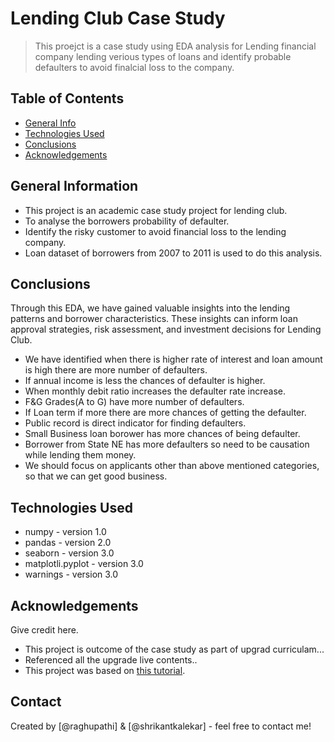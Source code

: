 # Lending Club Case Study
> This proejct is a case study using EDA analysis for Lending financial company lending verious types of loans and identify
  probable defaulters to avoid finalcial loss to the company.


## Table of Contents
* [General Info](#general-information)
* [Technologies Used](#technologies-used)
* [Conclusions](#conclusions)
* [Acknowledgements](#acknowledgements)

<!-- You can include any other section that is pertinent to your problem -->

## General Information
- This project is an academic case study project for lending club.
- To analyse the borrowers probability of defaulter.
- Identify the risky customer to avoid financial loss to the lending company.
- Loan dataset of borrowers from 2007 to 2011 is used to do this analysis.

<!-- You don't have to answer all the questions - just the ones relevant to your project. -->

## Conclusions
Through this EDA, we have gained valuable insights into the lending patterns and borrower characteristics. These insights can inform loan approval strategies, risk assessment, and investment decisions for Lending Club.

- We have identified when there is higher rate of interest and loan amount is high there are more number of defaulters.
- If annual income is less the chances of defaulter is higher.
- When monthly debit ratio increases the defaulter rate increase.
- F&G Grades(A to G) have more number of defaulters.
- If Loan term if more there are more chances of getting the defaulter.
- Public record is direct indicator for finding defaulters.
- Small Business loan borower has more chances of being defaulter.
- Borrower from State NE has more defaulters so need to be causation while lending them money.
- We should focus on applicants other than above mentioned categories, so that we can get good business.





<!-- You don't have to answer all the questions - just the ones relevant to your project. -->


## Technologies Used
- numpy - version 1.0
- pandas - version 2.0
- seaborn - version 3.0
- matplotli.pyplot - version 3.0
- warnings - version 3.0

<!-- As the libraries versions keep on changing, it is recommended to mention the version of library used in this project -->

## Acknowledgements
Give credit here.
- This project is outcome of the case study as part of upgrad curriculam...
- Referenced all the upgrade live contents..
- This project was based on [this tutorial]([https://www.example.com](https://learn.upgrad.com/course/4705)).


## Contact
Created by [@raghupathi] & [@shrikantkalekar] - feel free to contact me!


<!-- Optional -->
<!-- ## License -->
<!-- This project is open source and available under the [... License](). -->

<!-- You don't have to include all sections - just the one's relevant to your project -->
